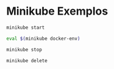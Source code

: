 # Minikube Exemplos

```bash
minikube start

eval $(minikube docker-env)

minikube stop

minikube delete
```